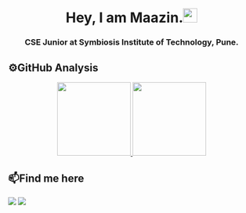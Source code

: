 <h1 align="center">Hey, I am Maazin.<img src="https://github.com/TheDudeThatCode/TheDudeThatCode/blob/master/Assets/Hi.gif" width="29px"></h1>
<h3 align="center">CSE Junior at Symbiosis Institute of Technology, Pune.</h3>


## ⚙️GitHub Analysis

<p align="center">
<a href="https://github.com/maaaazin">
  <img height="150em" src="https://github-readme-stats-eight-theta.vercel.app/api?username=maaaazin&show_icons=true&theme=algolia&include_all_commits=true&count_private=true"/>
  <img height="150em" src="https://github-readme-stats-eight-theta.vercel.app/api/top-langs/?username=maaaazin&layout=compact&langs_count=8&theme=algolia&include_all_commits=true&count_private=true"/>
</a>
</p>


## 📫Find me here

<a href="www.linkedin.com/in/maazin-kazi-9150bb257"><img src="https://img.shields.io/badge/LinkedIn-0077B5?style=for-the-badge&logo=linkedin&logoColor=white"></a>
<a href="mailto:maazinazim@gmail.com? subject=Via Github"><img src="https://img.shields.io/badge/Gmail-D14836?style=for-the-badge&logo=gmail&logoColor=white"></a>

